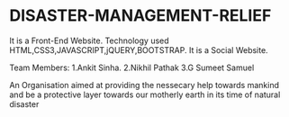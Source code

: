 # DISASTER-MANAGEMENT-RELIEF

It is a Front-End Website.
Technology used HTML,CSS3,JAVASCRIPT,jQUERY,BOOTSTRAP.
It is a Social Website.

Team Members:
1.Ankit Sinha.
2.Nikhil Pathak
3.G Sumeet Samuel

An Organisation aimed at providing the nessecary help towards mankind and be a protective layer towards our motherly earth in its time of natural disaster

